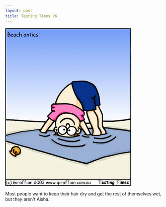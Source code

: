 ```yaml
---
layout: post
title: Testing Times 96
---
```

<img src="/images/tt0096.png">

Most people want to keep their hair dry and get the rest of themselves wet, but they aren't Aisha. 